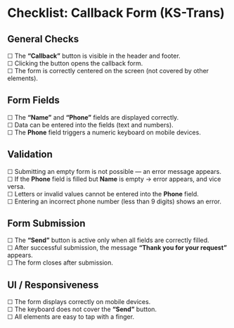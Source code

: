 # Checklist: Callback Form (KS-Trans)

## General Checks
☐ The **“Callback”** button is visible in the header and footer.  
☐ Clicking the button opens the callback form.  
☐ The form is correctly centered on the screen (not covered by other elements).  

## Form Fields
☐ The **“Name”** and **“Phone”** fields are displayed correctly.  
☐ Data can be entered into the fields (text and numbers).  
☐ The **Phone** field triggers a numeric keyboard on mobile devices.  

## Validation
☐ Submitting an empty form is not possible — an error message appears.  
☐ If the **Phone** field is filled but **Name** is empty → error appears, and vice versa.  
☐ Letters or invalid values cannot be entered into the **Phone** field.  
☐ Entering an incorrect phone number (less than 9 digits) shows an error.  

## Form Submission
☐ The **“Send”** button is active only when all fields are correctly filled.  
☐ After successful submission, the message **“Thank you for your request”** appears.  
☐ The form closes after submission.  

## UI / Responsiveness
☐ The form displays correctly on mobile devices.  
☐ The keyboard does not cover the **“Send”** button.  
☐ All elements are easy to tap with a finger.  